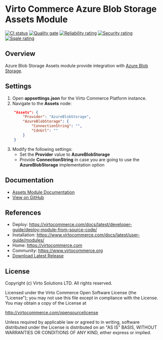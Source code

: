 # Virto Commerce Azure Blob Storage Assets Module
[![CI status](https://github.com/VirtoCommerce/vc-module-azureblob-assets/workflows/Module%20CI/badge.svg?branch=dev)](https://github.com/VirtoCommerce/vc-module-azureblob-assets/actions?query=workflow%3A"Module+CI") [![Quality gate](https://sonarcloud.io/api/project_badges/measure?project=VirtoCommerce_vc-module-azureblob-assets&metric=alert_status&branch=dev)](https://sonarcloud.io/dashboard?id=VirtoCommerce_vc-module-azureblob-assets) [![Reliability rating](https://sonarcloud.io/api/project_badges/measure?project=VirtoCommerce_vc-module-azureblob-assets&metric=reliability_rating&branch=dev)](https://sonarcloud.io/dashboard?id=VirtoCommerce_vc-module-azureblob-assets) [![Security rating](https://sonarcloud.io/api/project_badges/measure?project=VirtoCommerce_vc-module-azureblob-assets&metric=security_rating&branch=dev)](https://sonarcloud.io/dashboard?id=VirtoCommerce_vc-module-azureblob-assets) [![Sqale rating](https://sonarcloud.io/api/project_badges/measure?project=VirtoCommerce_vc-module-azureblob-assets&metric=sqale_rating&branch=dev)](https://sonarcloud.io/dashboard?id=VirtoCommerce_vc-module-azureblob-assets)

## Overview
Azure Blob Storage Assets module provide integration with [Azure Blob Storage](https://azure.microsoft.com/en-us/products/storage/blobs).

## Settings
1. Open **appsettings.json** for the Virto Commerce Platform instance.
2. Navigate to the **Assets** node:
```json
    "Assets": {
        "Provider": "AzureBlobStorage",
        "AzureBlobStorage": {
            "ConnectionString": "",
            "CdnUrl": ""
        }
    }
```
3. Modify the following settings:
    - Set the **Provider** value to **AzureBlobStorage**
    - Provide **ConnectionString** in case you are going to use the **AzureBlobStorage** implementation option

## Documentation
* [Assets Module Documentation](https://virtocommerce.com/docs/latest/modules/assets/)
* [View on GitHub](docs/index.md)


## References

* Deploy: https://virtocommerce.com/docs/latest/developer-guide/deploy-module-from-source-code/
* Installation: https://www.virtocommerce.com/docs/latest/user-guide/modules/
* Home: https://virtocommerce.com
* Community: https://www.virtocommerce.org
* [Download Latest Release](https://github.com/VirtoCommerce/vc-module-azureblob-assets/releases/latest)

## License

Copyright (c) Virto Solutions LTD.  All rights reserved.

Licensed under the Virto Commerce Open Software License (the "License"); you
may not use this file except in compliance with the License. You may
obtain a copy of the License at

http://virtocommerce.com/opensourcelicense

Unless required by applicable law or agreed to in writing, software
distributed under the License is distributed on an "AS IS" BASIS,
WITHOUT WARRANTIES OR CONDITIONS OF ANY KIND, either express or
implied.

